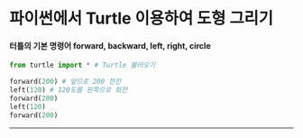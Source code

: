 # 파이썬에서 Turtle 이용하여 도형 그리기

#### 터틀의 기본 명령어 forward, backward, left, right, circle
```python
from turtle import * # Turtle 불러오기

forward(200) # 앞으로 200 전진
left(120) # 120도를 왼쪽으로 회전
forward(200)
left(120)
forward(200)
```

<hr>
